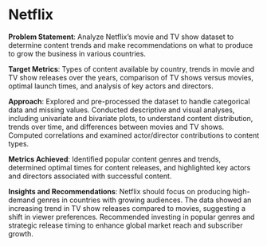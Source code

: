 # Netflix
**Problem Statement**: Analyze Netflix’s movie and TV show dataset to determine content trends and make recommendations on what
to produce to grow the business in various countries.

**Target Metrics**: Types of content available by country, trends in movie and TV show releases over the years, comparison of TV shows
versus movies, optimal launch times, and analysis of key actors and directors.

**Approach**: Explored and pre-processed the dataset to handle categorical data and missing values. Conducted descriptive and visual
analyses, including univariate and bivariate plots, to understand content distribution, trends over time, and differences between movies
and TV shows. Computed correlations and examined actor/director contributions to content types.

**Metrics Achieved**: Identified popular content genres and trends, determined optimal times for content releases, and highlighted key
actors and directors associated with successful content.

**Insights and Recommendations**: Netflix should focus on producing high-demand genres in countries with growing audiences. The
data showed an increasing trend in TV show releases compared to movies, suggesting a shift in viewer preferences. Recommended
investing in popular genres and strategic release timing to enhance global market reach and subscriber growth.
 
